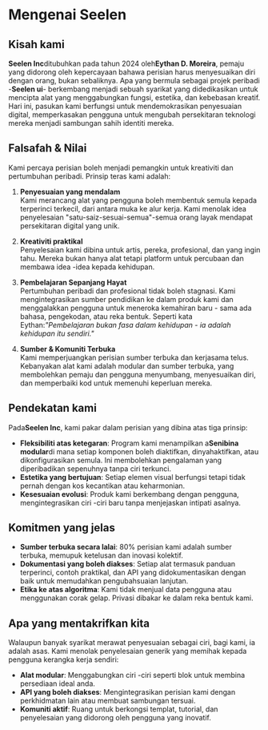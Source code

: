 # Mengenai Seelen

## Kisah kami

**Seelen Inc**ditubuhkan pada tahun 2024 oleh**Eythan D. Moreira**, pemaju yang
didorong oleh kepercayaan bahawa perisian harus menyesuaikan diri dengan orang,
bukan sebaliknya. Apa yang bermula sebagai projek peribadi -**Seelen ui**-
berkembang menjadi sebuah syarikat yang didedikasikan untuk mencipta alat yang
menggabungkan fungsi, estetika, dan kebebasan kreatif. Hari ini, pasukan kami
berfungsi untuk mendemokrasikan penyesuaian digital, memperkasakan pengguna
untuk mengubah persekitaran teknologi mereka menjadi sambungan sahih identiti
mereka.

## Falsafah & Nilai

Kami percaya perisian boleh menjadi pemangkin untuk kreativiti dan pertumbuhan
peribadi. Prinsip teras kami adalah:

1. **Penyesuaian yang mendalam**\
   Kami merancang alat yang pengguna boleh membentuk semula kepada terperinci
   terkecil, dari antara muka ke alur kerja. Kami menolak idea penyelesaian
   "satu-saiz-sesuai-semua"-semua orang layak mendapat persekitaran digital yang
   unik.

2. **Kreativiti praktikal**\
   Penyelesaian kami dibina untuk artis, pereka, profesional, dan yang ingin
   tahu. Mereka bukan hanya alat tetapi platform untuk percubaan dan membawa
   idea -idea kepada kehidupan.

3. **Pembelajaran Sepanjang Hayat**\
   Pertumbuhan peribadi dan profesional tidak boleh stagnasi. Kami
   mengintegrasikan sumber pendidikan ke dalam produk kami dan menggalakkan
   pengguna untuk meneroka kemahiran baru - sama ada bahasa, pengekodan, atau
   reka bentuk. Seperti kata Eythan:_"Pembelajaran bukan fasa dalam kehidupan -
   ia adalah kehidupan itu sendiri."_

4. **Sumber & Komuniti Terbuka**\
   Kami memperjuangkan perisian sumber terbuka dan kerjasama telus. Kebanyakan
   alat kami adalah modular dan sumber terbuka, yang membolehkan pemaju dan
   pengguna menyumbang, menyesuaikan diri, dan memperbaiki kod untuk memenuhi
   keperluan mereka.

## Pendekatan kami

Pada**Seelen Inc**, kami pakar dalam perisian yang dibina atas tiga prinsip:

- **Fleksibiliti atas ketegaran**: Program kami menampilkan a**Senibina
  modular**di mana setiap komponen boleh diaktifkan, dinyahaktifkan, atau
  dikonfigurasikan semula. Ini membolehkan pengalaman yang diperibadikan
  sepenuhnya tanpa ciri terkunci.
- **Estetika yang bertujuan**: Setiap elemen visual berfungsi tetapi tidak
  pernah dengan kos kecantikan atau keharmonian.
- **Kesesuaian evolusi**: Produk kami berkembang dengan pengguna,
  mengintegrasikan ciri -ciri baru tanpa menjejaskan intipati asalnya.

## Komitmen yang jelas

- **Sumber terbuka secara lalai**: 80% perisian kami adalah sumber terbuka,
  memupuk ketelusan dan inovasi kolektif.
- **Dokumentasi yang boleh diakses**: Setiap alat termasuk panduan terperinci,
  contoh praktikal, dan API yang didokumentasikan dengan baik untuk memudahkan
  pengubahsuaian lanjutan.
- **Etika ke atas algoritma**: Kami tidak menjual data pengguna atau menggunakan
  corak gelap. Privasi dibakar ke dalam reka bentuk kami.

## Apa yang mentakrifkan kita

Walaupun banyak syarikat merawat penyesuaian sebagai ciri, bagi kami, ia adalah
asas. Kami menolak penyelesaian generik yang memihak kepada pengguna kerangka
kerja sendiri:

- **Alat modular**: Menggabungkan ciri -ciri seperti blok untuk membina
  persediaan ideal anda.
- **API yang boleh diakses**: Mengintegrasikan perisian kami dengan perkhidmatan
  lain atau membuat sambungan tersuai.
- **Komuniti aktif**: Ruang untuk berkongsi templat, tutorial, dan penyelesaian
  yang didorong oleh pengguna yang inovatif.
